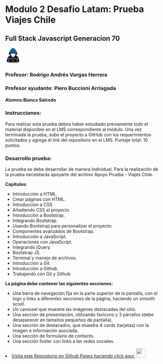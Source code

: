 <h1>Modulo 2 Desafio Latam: Prueba Viajes Chile</h1><div><a href="https://biancadmsa.github.io/Viaje_Chile/" title="Visita mi Repositorio en Github Pages"></a></div>
<h2>Full Stack Javascript Generacion 70 </h2>
<picture><img src = "https://github.com/0xAbdulKhalid/0xAbdulKhalid/raw/main/assets/mdImages/about_me.gif" width = 50px></picture> 
<h3>Profesor: Rodrigo Andrés Vargas Herrera</h3>
<h3>Profesor ayudante: Piero Buccioni Arriagada</h3>
<h4>Alumno:Bianca Salcedo</h4>
<h3>Instrucciones:</h3>
<p>Para realizar esta prueba debes haber estudiado previamente todo el material
disponible en el LMS correspondiente al módulo.
Una vez terminada la prueba, sube el proyecto a GitHub con los requerimientos
solicitados y agrega el link del repositorio en el LMS.
Puntaje total: 10 puntos.</p>
<h3>Desarrollo prueba:</h3>
<p>La prueba se debe desarrollar de manera Individual.
Para la realización de la prueba necesitarás apoyarte del archivo Apoyo
Prueba - Viajes Chile.</p>
<div><strong>Capitulos:</strong>
  <ul>
    <li>Introducción a HTML. </li>
    <li>Crear páginas con HTML.</li>
    <li>Introducción a CSS</li>
    <li>Añadiendo CSS al proyecto</li>
    <li>Introducción a Bootstrap.</li>
    <li>Integrando Bootstrap.</li>
    <li>Usando Bootstrap para personalizar el proyecto.</li>
    <li>Componentes avanzados de Bootstrap.</li>
    <li>Introducción a JavaScript.</li>
    <li>Operaciones con JavaScript.</li>
    <li>Integrando jQuery.</li>
    <li>Bootstrap JS.</li>
    <li>Terminal y manejo de archivos.</li>
    <li>Introducción a Git.</li>
    <li>Introducción a Github.</li>
    <li>Trabajando con Git y Github</li>
  </ul>
</div>
<div> 
  <strong>La página debe contener las siguientes secciones:</strong>
  <ul>
    <li>Una barra de navegación fija en la parte superior de la pantalla, con el logo y links a
diferentes secciones de la página, haciendo un smooth scroll.</li>
    <li> Un carousel que muestre las imágenes destacadas del sitio.</li>
    <li>Una sección de presentación, utilizando favicons y 3 párrafos (debe desaparecer en
tamaños pequeños de pantalla).</li>
    <li>Una sección de destacados, que muestre 4 cards (tarjetas) con la imagen e
información asociada.</li>
    <li>Una sección de formulario de contacto.</li>
    <li> Una sección footer con links a las redes sociales.</li>
</ul>
</div

- [Visita este Repositorio en Github Pages haciendo click aquí.](https://biancadmsa.github.io/Viaje_Chile/)     <img src="https://cultofthepartyparrot.com/parrots/hd/hypnoparrotdark.gif" width="30" height="30"/>

            
   

